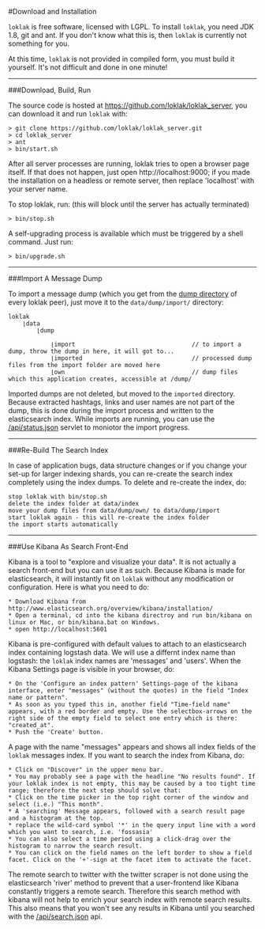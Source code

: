 #Download and Installation

`loklak` is free software, licensed with LGPL. To install `loklak`, you need JDK 1.8, git and ant. If you don't know what this is, then `loklak` is currently not something for you.

At this time, `loklak` is not provided in compiled form, you must build it yourself. It's not difficult and done in one minute!

***

###Download, Build, Run

The source code is hosted at https://github.com/loklak/loklak_server, you can download it and run `loklak` with:

    > git clone https://github.com/loklak/loklak_server.git
    > cd loklak_server
    > ant
    > bin/start.sh

After all server processes are running, loklak tries to open a browser page itself. If that does not happen, just open http://localhost:9000; if you made the installation on a headless or remote server, then replace 'localhost' with your server name.

To stop loklak, run: (this will block until the server has actually terminated)

    > bin/stop.sh

A self-upgrading process is available which must be triggered by a shell command. Just run:

    > bin/upgrade.sh
    
***

###Import A Message Dump

To import a message dump (which you get from the [dump directory](http://loklak.org/dump/) of every loklak peer), just move it to the `data/dump/import/` directory:

    loklak
        ⌊data
            ⌊dump
     
                ⌊import                                 // to import a dump, throw the dump in here, it will got to...
                ⌊imported                               // processed dump files from the import folder are moved here
                ⌊own                                    // dump files which this application creates, accessible at /dump/

Imported dumps are not deleted, but moved to the `imported` directory. Because extracted hashtags, links and user names are not part of the dump, this is done during the import process and written to the elasticsearch index. While imports are running, you can use the [/api/status.json](http://loklak.org/api.html#status) servlet to moniotor the import progress.

***

###Re-Build The Search Index

In case of application bugs, data structure changes or if you change your set-up for larger indexing shards, you can re-create the search index completely using the index dumps. To delete and re-create the index, do:

    stop loklak with bin/stop.sh
    delete the index folder at data/index
    move your dump files from data/dump/own/ to data/dump/import
    start loklak again - this will re-create the index folder
    the import starts automatically
    
***

###Use Kibana As Search Front-End

Kibana is a tool to "explore and visualize your data". It is not actually a search front-end but you can use it as such. Because Kibana is made for elasticsearch, it will instantly fit on `loklak` without any modification or configuration. Here is what you need to do:

    * Download Kibana from http://www.elasticsearch.org/overview/kibana/installation/
    * Open a terminal, cd into the kibana directroy and run bin/kibana on linux or Mac, or bin/kibana.bat on Windows.
    * open http://localhost:5601

Kibana is pre-configured with default values to attach to an elasticsearch index containing logstash data. We will use a differnt index name than logstash: the `loklak` index names are 'messages' and 'users'. When the Kibana Settings page is visible in your browser, do:

    * On the 'Configure an index pattern' Settings-page of the kibana interface, enter "messages" (without the quotes) in the field "Index name or pattern".
    * As soon as you typed this in, another field "Time-field name" appears, with a red border and empty. Use the selectbox-arrows on the right side of the empty field to select one entry which is there: "created_at".
    * Push the 'Create' button.

A page with the name "messages" appears and shows all index fields of the `loklak` messages index. If you want to search the index from Kibana, do:

    * Click on "Discover" in the upper menu bar.
    * You may probably see a page with the headline "No results found". If your loklak index is not empty, this may be caused by a too tight time range; therefore the next step should solve that:
    * Click on the time picker in the top right corner of the window and select (i.e.) "This month".
    * A 'searching' Message appears, followed with a search result page and a histogram at the top.
    * replace the wild-card symbol '*' in the query input line with a word which you want to search, i.e. 'fossasia'
    * You can also select a time period using a click-drag over the histogram to narrow the search result.
    * You can click on the field names on the left border to show a field facet. Click on the '+'-sign at the facet item to activate the facet.

The remote search to twitter with the twitter scraper is not done using the elasticsearch 'river' method to prevent that a user-frontend like Kibana constantly triggers a remote search. Therefore this search method with kibana will not help to enrich your search index with remote search results. This also means that you won't see any results in Kibana until you searched with the [/api/search.json](http://loklak.org/api.html#search) api.


